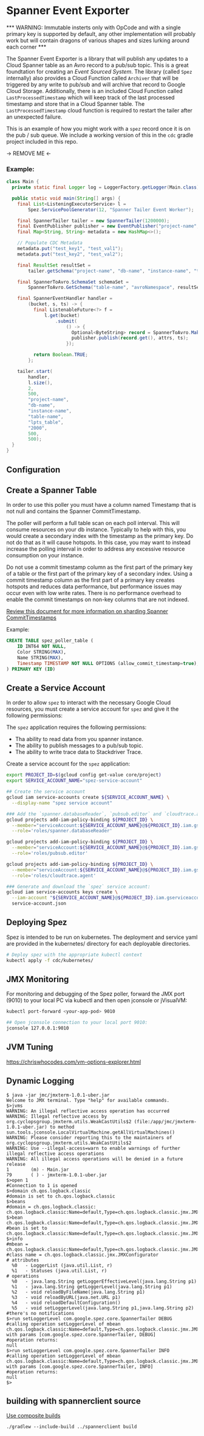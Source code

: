 Spanner Event Exporter
======================
*** WARNING: Immutable insterts only with OpCode and with a single primary key is
supported by default, any other implementation will probably work but will contain
dragons of various shapes and sizes lurking around each corner *** 


The Spanner Event Exporter is a library that will publish any updates to a
Cloud Spanner table as an Avro record to a pub/sub topic. This is a great
foundtation for creating an *Event* *Sourced* *System*. The library (called
`Spez` internally) also provides a Cloud Function called `Archiver` that will
be triggered by any write to pub/sub and will archive that record to Google
Cloud Storage. Additionally, there is an included Cloud Function called
`LastProcessedTimestamp` which will keep track of the last processed timestamp
and store that in a Cloud Spanner table. The `LastProcessedTimestamp` cloud
function is required to restart the tailer after an unexpected failure.

This is an example of how you might work with a `spez` record once it is on the
pub / sub queue. We include a working version of this in the `cdc` gradle project
included in this repo.

-> REMOVE ME <-

### Example:

```java
class Main {
  private static final Logger log = LoggerFactory.getLogger(Main.class);

  public static void main(String[] args) {
    final List<ListeningExecutorService> l =
        Spez.ServicePoolGenerator(12, "Spanner Tailer Event Worker");

    final SpannerTailer tailer = new SpannerTailer(1200000);
    final EventPublisher publisher = new EventPublisher("project-name", "topic-name");
    final Map<String, String> metadata = new HashMap<>();

    // Populate CDC Metadata
    metadata.put("test_key1", "test_val1");
    metadata.put("test_key2", "test_val2");

    final ResultSet resultSet =
        tailer.getSchema("project-name", "db-name", "instance-name", "table-name");

    final SpannerToAvro.SchemaSet schemaSet =
        SpannerToAvro.GetSchema("table-name", "avroNamespace", resultSet);

    final SpannerEventHandler handler =
        (bucket, s, ts) -> {
          final ListenableFuture<?> f =
              l.get(bucket)
                  .submit(
                      () -> {
                        Optional<ByteString> record = SpannerToAvro.MakeRecord(schemaSet, s);
                        publisher.publish(record.get(), attrs, ts);
                      });

          return Boolean.TRUE;
        };

    tailer.start(
        handler,
        l.size(),
        2,
        500,
        "project-name",
        "db-name",
        "instance-name",
        "table-name",
        "lpts_table",
        "2000",
        500,
        500);
  }
}

```

## Configuration

## Create a Spanner Table

In order to use this poller you must have a column named Timestamp that is not
null and contains the Spanner CommitTimestamp.

The poller will perform a full table scan on each poll interval. This will
consume resources on your db instance. Typically to help with this, you would
create a secondary index with the timestamp as the primary key. Do not do that
as it will cause hotspots. In this case, you may want to instead increase the
polling interval in order to address any excessive resource consumption on your
instance.

Do not use a commit timestamp column as the first part of the primary key of a
table or the first part of the primary key of a secondary index. Using a commit
timestamp column as the first part of a primary key creates hotspots and reduces
data performance, but performance issues may occur even with low write rates.
There is no performance overhead to enable the commit timestamps on non-key
columns that are not indexed.

[Review this document for more information on sharding Spanner CommitTimestamps](https://cloud.google.com/blog/products/gcp/sharding-of-timestamp-ordered-data-in-cloud-spanner)

Example:

```sql
CREATE TABLE spez_poller_table (
    ID INT64 NOT NULL,
    Color STRING(MAX),
    Name STRING(MAX),
    Timestamp TIMESTAMP NOT NULL OPTIONS (allow_commit_timestamp=true),
) PRIMARY KEY (ID)

```

## Create a Service Account

In order to allow `spez` to interact with the necessary Google Cloud resources,
you must create a service account for `spez` and give it the following
permissions:

The `spez` application requires the following permissions:

*   Tha ability to read data from you spanner instance.
*   The ability to publish messages to a pub/sub topic.
*   The ability to write trace data to Stackdriver Trace.

Create a service account for the `spez` application:

```bash
export PROJECT_ID=$(gcloud config get-value core/project)
export SERVICE_ACCOUNT_NAME="spez-service-account"

## Create the service account
gcloud iam service-accounts create ${SERVICE_ACCOUNT_NAME} \
  --display-name "spez service account"

### Add the `spanner.databaseReader`, `pubsub.editor` and `cloudtrace.agent` IAM permissions to the spez service account:
gcloud projects add-iam-policy-binding ${PROJECT_ID} \
  --member="serviceAccount:${SERVICE_ACCOUNT_NAME}@${PROJECT_ID}.iam.gserviceaccount.com" \
  --role='roles/spanner.databaseReader'

gcloud projects add-iam-policy-binding ${PROJECT_ID} \
  --member="serviceAccount:${SERVICE_ACCOUNT_NAME}@${PROJECT_ID}.iam.gserviceaccount.com" \
  --role='roles/pubsub.editor'

gcloud projects add-iam-policy-binding ${PROJECT_ID} \
  --member="serviceAccount:${SERVICE_ACCOUNT_NAME}@${PROJECT_ID}.iam.gserviceaccount.com" \
  --role='roles/cloudtrace.agent'

### Generate and download the `spez` service account:
gcloud iam service-accounts keys create \
  --iam-account "${SERVICE_ACCOUNT_NAME}@${PROJECT_ID}.iam.gserviceaccount.com" \
  service-account.json
```

## Deploying Spez

Spez is intended to be run on kubernetes. The deployment and service
yaml are provided in the kubernetes/ directory for each deployable directories.

```bash
# Deploy spez with the appropriate kubectl context
kubectl apply -f cdc/kubernetes/
```
## JMX Monitoring

For monitoring and debugging of the Spez poller, forward the JMX port (9010) to
your local PC via kubectl and then open jconsole or jVisualVM:

```bash
kubectl port-forward <your-app-pod> 9010

## Open jconsole connection to your local port 9010:
jconsole 127.0.0.1:9010
```

## JVM Tuning

https://chriswhocodes.com/vm-options-explorer.html

## Dynamic Logging

```
$ java -jar jmc/jmxterm-1.0.1-uber.jar
Welcome to JMX terminal. Type "help" for available commands.
$>jvms
WARNING: An illegal reflective access operation has occurred
WARNING: Illegal reflective access by org.cyclopsgroup.jmxterm.utils.WeakCastUtils$2 (file:/app/jmc/jmxterm-1.0.1-uber.jar) to method sun.tools.jconsole.LocalVirtualMachine.getAllVirtualMachines()
WARNING: Please consider reporting this to the maintainers of org.cyclopsgroup.jmxterm.utils.WeakCastUtils$2
WARNING: Use --illegal-access=warn to enable warnings of further illegal reflective access operations
WARNING: All illegal access operations will be denied in a future release
1        (m) - Main.jar
79       ( ) - jmxterm-1.0.1-uber.jar
$>open 1
#Connection to 1 is opened
$>domain ch.qos.logback.classic
#domain is set to ch.qos.logback.classic
$>beans
#domain = ch.qos.logback.classic:
ch.qos.logback.classic:Name=default,Type=ch.qos.logback.classic.jmx.JMXConfigurator
$>bean ch.qos.logback.classic:Name=default,Type=ch.qos.logback.classic.jmx.JMXConfigurator
#bean is set to ch.qos.logback.classic:Name=default,Type=ch.qos.logback.classic.jmx.JMXConfigurator
$>info
#mbean = ch.qos.logback.classic:Name=default,Type=ch.qos.logback.classic.jmx.JMXConfigurator
#class name = ch.qos.logback.classic.jmx.JMXConfigurator
# attributes
  %0   - LoggerList (java.util.List, r)
  %1   - Statuses (java.util.List, r)
# operations
  %0   - java.lang.String getLoggerEffectiveLevel(java.lang.String p1)
  %1   - java.lang.String getLoggerLevel(java.lang.String p1)
  %2   - void reloadByFileName(java.lang.String p1)
  %3   - void reloadByURL(java.net.URL p1)
  %4   - void reloadDefaultConfiguration()
  %5   - void setLoggerLevel(java.lang.String p1,java.lang.String p2)
#there's no notifications
$>run setLoggerLevel com.google.spez.core.SpannerTailer DEBUG
#calling operation setLoggerLevel of mbean ch.qos.logback.classic:Name=default,Type=ch.qos.logback.classic.jmx.JMXConfigurator with params [com.google.spez.core.SpannerTailer, DEBUG]
#operation returns:
null
$>run setLoggerLevel com.google.spez.core.SpannerTailer INFO
#calling operation setLoggerLevel of mbean ch.qos.logback.classic:Name=default,Type=ch.qos.logback.classic.jmx.JMXConfigurator with params [com.google.spez.core.SpannerTailer, INFO]
#operation returns:
null
$>
```

## building with spannerclient source

[Use composite builds](https://docs.gradle.org/current/userguide/composite_builds.html)

```
./gradlew --include-build ../spannerclient build
```
